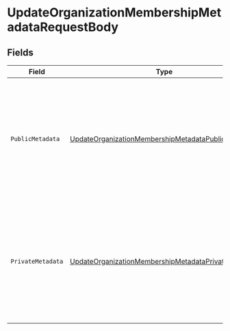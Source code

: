 # UpdateOrganizationMembershipMetadataRequestBody


## Fields

| Field                                                                                                                                                    | Type                                                                                                                                                     | Required                                                                                                                                                 | Description                                                                                                                                              |
| -------------------------------------------------------------------------------------------------------------------------------------------------------- | -------------------------------------------------------------------------------------------------------------------------------------------------------- | -------------------------------------------------------------------------------------------------------------------------------------------------------- | -------------------------------------------------------------------------------------------------------------------------------------------------------- |
| `PublicMetadata`                                                                                                                                         | [UpdateOrganizationMembershipMetadataPublicMetadata](../../Models/Requests/UpdateOrganizationMembershipMetadataPublicMetadata.md)                        | :heavy_minus_sign:                                                                                                                                       | Metadata saved on the organization membership, that is visible to both your frontend and backend.<br/>The new object will be merged with the existing value. |
| `PrivateMetadata`                                                                                                                                        | [UpdateOrganizationMembershipMetadataPrivateMetadata](../../Models/Requests/UpdateOrganizationMembershipMetadataPrivateMetadata.md)                      | :heavy_minus_sign:                                                                                                                                       | Metadata saved on the organization membership that is only visible to your backend.<br/>The new object will be merged with the existing value.           |